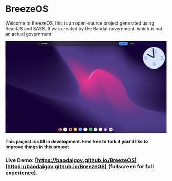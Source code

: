 # BreezeOS

Welcome to BreezeOS, this is an open-source project generated using ReactJS and SASS. It was created by the Baodai government, which is not an actual government.

![Screenshot](./public/screenshot.png)

**This project is still in development. Feel free to fork if you'd like to improve things in this project**
### Live Demo: [https://baodaigov.github.io/BreezeOS](https://baodaigov.github.io/BreezeOS) (fullscreen for full experience).
